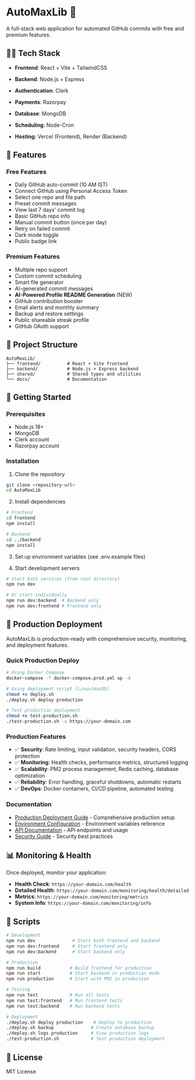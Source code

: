 # AutoMaxLib 🚀

A full-stack web application for automated GitHub commits with free and premium features.

## 🧑‍💻 Tech Stack

- **Frontend**: React + Vite + TailwindCSS
- **Backend**: Node.js + Express
- **Authentication**: Clerk
- **Payments**: Razorpay
- **Database**: MongoDB
- **Scheduling**: Node-Cron

- **Hosting**: Vercel (Frontend), Render (Backend)

## 🔐 Features

### Free Features

- Daily GitHub auto-commit (10 AM IST)
- Connect GitHub using Personal Access Token
- Select one repo and file path
- Preset commit messages
- View last 7 days' commit log
- Basic GitHub repo info
- Manual commit button (once per day)
- Retry on failed commit
- Dark mode toggle
- Public badge link

### Premium Features

- Multiple repo support
- Custom commit scheduling
- Smart file generator
- AI-generated commit messages
- **AI-Powered Profile README Generation** (NEW)
- GitHub contribution booster
- Email alerts and monthly summary
- Backup and restore settings
- Public shareable streak profile
- GitHub OAuth support

## 📁 Project Structure

```
AutoMaxLib/
├── frontend/          # React + Vite frontend
├── backend/           # Node.js + Express backend
├── shared/            # Shared types and utilities
└── docs/              # Documentation
```

## 🚀 Getting Started

### Prerequisites

- Node.js 18+
- MongoDB
- Clerk account
- Razorpay account

### Installation

1. Clone the repository

```bash
git clone <repository-url>
cd AutoMaxLib
```

2. Install dependencies

```bash
# Frontend
cd frontend
npm install

# Backend
cd ../backend
npm install
```

3. Set up environment variables (see .env.example files)

4. Start development servers

```bash
# Start both services (from root directory)
npm run dev

# Or start individually
npm run dev:backend  # Backend only
npm run dev:frontend # Frontend only
```

## 🚀 Production Deployment

AutoMaxLib is production-ready with comprehensive security, monitoring, and deployment features.

### Quick Production Deploy

```bash
# Using Docker Compose
docker-compose -f docker-compose.prod.yml up -d

# Using deployment script (Linux/macOS)
chmod +x deploy.sh
./deploy.sh deploy production

# Test production deployment
chmod +x test-production.sh
./test-production.sh -u https://your-domain.com
```

### Production Features

- ✅ **Security**: Rate limiting, input validation, security headers, CORS protection
- ✅ **Monitoring**: Health checks, performance metrics, structured logging
- ✅ **Scalability**: PM2 process management, Redis caching, database optimization
- ✅ **Reliability**: Error handling, graceful shutdowns, automatic restarts
- ✅ **DevOps**: Docker containers, CI/CD pipeline, automated testing

### Documentation

- [Production Deployment Guide](PRODUCTION_DEPLOYMENT.md) - Comprehensive production setup
- [Environment Configuration](backend/.env.example) - Environment variables reference
- [API Documentation](docs/API.md) - API endpoints and usage
- [Security Guide](docs/SECURITY.md) - Security best practices

## 📊 Monitoring & Health

Once deployed, monitor your application:

- **Health Check**: `https://your-domain.com/health`
- **Detailed Health**: `https://your-domain.com/monitoring/health/detailed`
- **Metrics**: `https://your-domain.com/monitoring/metrics`
- **System Info**: `https://your-domain.com/monitoring/info`

## 🔧 Scripts

```bash
# Development
npm run dev              # Start both frontend and backend
npm run dev:frontend     # Start frontend only
npm run dev:backend      # Start backend only

# Production
npm run build           # Build frontend for production
npm run start           # Start backend in production mode
npm run production      # Start with PM2 in production

# Testing
npm run test            # Run all tests
npm run test:frontend   # Run frontend tests
npm run test:backend    # Run backend tests

# Deployment
./deploy.sh deploy production    # Deploy to production
./deploy.sh backup              # Create database backup
./deploy.sh logs production     # View production logs
./test-production.sh            # Test production deployment
```

## 📝 License

MIT License
